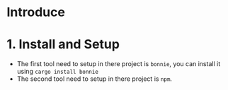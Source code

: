 # Introduce

# 1. Install and Setup

- The first tool need to setup in there project is `bonnie`, you can install it using `cargo install bonnie`
- The second tool need to setup in there project is `npm`.